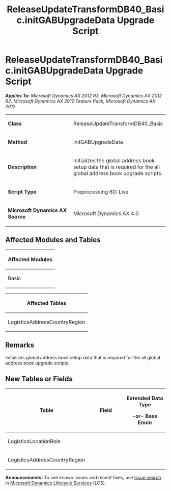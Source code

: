 ﻿---
title: ReleaseUpdateTransformDB40_Basic.initGABUpgradeData Upgrade Script
TOCTitle: ReleaseUpdateTransformDB40_Basic.initGABUpgradeData Upgrade Script
ms:assetid: 67ac65c1-ab19-fbce-d511-20a41c7ffef7
ms:mtpsurl: https://msdn.microsoft.com/en-us/library/JJ685606(v=AX.60)
ms:contentKeyID: 49708808
ms.date: 05/18/2015
mtps_version: v=AX.60
---

# ReleaseUpdateTransformDB40\_Basic.initGABUpgradeData Upgrade Script 


_**Applies To:** Microsoft Dynamics AX 2012 R3, Microsoft Dynamics AX 2012 R2, Microsoft Dynamics AX 2012 Feature Pack, Microsoft Dynamics AX 2012_

<table>
<colgroup>
<col style="width: 50%" />
<col style="width: 50%" />
</colgroup>
<tbody>
<tr class="odd">
<td><p><strong>Class</strong></p></td>
<td><p>ReleaseUpdateTransformDB40_Basic</p></td>
</tr>
<tr class="even">
<td><p><strong>Method</strong></p></td>
<td><p>initGABUpgradeData</p></td>
</tr>
<tr class="odd">
<td><p><strong>Description</strong></p></td>
<td><p>Initializes the global address book setup data that is required for the all global address book upgrade scripts.</p></td>
</tr>
<tr class="even">
<td><p><strong>Script Type</strong></p></td>
<td><p>Preprocessing 60: Live</p></td>
</tr>
<tr class="odd">
<td><p><strong>Microsoft Dynamics AX Source</strong></p></td>
<td><p>Microsoft Dynamics AX 4.0</p></td>
</tr>
</tbody>
</table>


## Affected Modules and Tables

<table>
<colgroup>
<col style="width: 100%" />
</colgroup>
<thead>
<tr class="header">
<th><p>Affected Modules</p></th>
</tr>
</thead>
<tbody>
<tr class="odd">
<td><p>Basic</p></td>
</tr>
</tbody>
</table>


<table>
<colgroup>
<col style="width: 100%" />
</colgroup>
<thead>
<tr class="header">
<th><p>Affected Tables</p></th>
</tr>
</thead>
<tbody>
<tr class="odd">
<td><p>LogisticsAddressCountryRegion</p></td>
</tr>
</tbody>
</table>


## Remarks

Initializes global address book setup data that is required for the all global address book upgrade scripts.

## New Tables or Fields

<table>
<colgroup>
<col style="width: 33%" />
<col style="width: 33%" />
<col style="width: 33%" />
</colgroup>
<thead>
<tr class="header">
<th><p>Table</p></th>
<th><p>Field</p></th>
<th><p>Extended Data Type</p>
<p>-or- Base Enum</p></th>
</tr>
</thead>
<tbody>
<tr class="odd">
<td><p>LogisticsLocationRole</p></td>
<td><p></p></td>
<td><p></p></td>
</tr>
<tr class="even">
<td><p>LogisitcsAddressCountryRegion</p></td>
<td><p></p></td>
<td><p></p></td>
</tr>
</tbody>
</table>

  
**Announcements:** To see known issues and recent fixes, use [Issue search](http://go.microsoft.com/fwlink/?linkid=389258) in [Microsoft Dynamics Lifecycle Services](http://go.microsoft.com/fwlink/?linkid=306505) (LCS).

